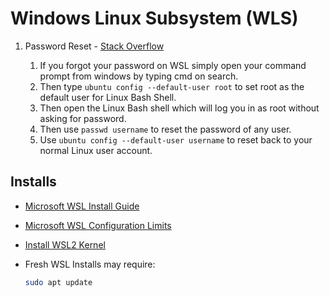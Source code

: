 # Windows Linux Subsystem (WLS)

1. Password Reset - [Stack Overflow](https://askubuntu.com/questions/931940/unable-to-change-the-root-password-in-windows-10-wsl)

   1. If you forgot your password on WSL simply open your command prompt from windows by typing cmd on search.
   1. Then type `ubuntu config --default-user root` to set root as the default user for Linux Bash Shell.
   1. Then open the Linux Bash shell which will log you in as root without asking for password.
   1. Then use `passwd username` to reset the password of any user.
   1. Use `ubuntu config --default-user username` to reset back to your normal Linux user account.
  
## Installs

- [Microsoft WSL Install Guide](https://docs.microsoft.com/en-us/windows/wsl/install-win10)
- [Microsoft WSL Configuration Limits](https://learn.microsoft.com/en-us/windows/wsl/wsl-config#configuration-setting-for-wslconfig)
- [Install WSL2 Kernel](https://docs.microsoft.com/en-us/windows/wsl/wsl2-kernel)

- Fresh WSL Installs may require:

   ```bash
   sudo apt update
   ```

